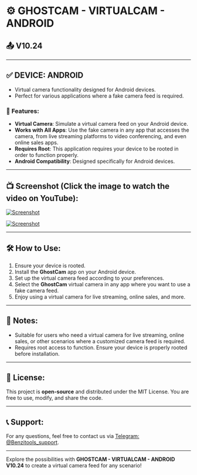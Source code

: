 
# ⚙️ GHOSTCAM - VIRTUALCAM - ANDROID  
## 📤 V10.24

---

## ✅ DEVICE: ANDROID  
- Virtual camera functionality designed for Android devices.  
- Perfect for various applications where a fake camera feed is required.

### 🎉 **Features**:
- **Virtual Camera**: Simulate a virtual camera feed on your Android device.  
- **Works with All Apps**: Use the fake camera in any app that accesses the camera, from live streaming platforms to video conferencing, and even online sales apps.
- **Requires Root**: This application requires your device to be rooted in order to function properly.
- **Android Compatibility**: Designed specifically for Android devices.

---

## 📺 Screenshot (Click the image to watch the video on YouTube):

[![Screenshot](https://github.com/benzitools/GhostCam/blob/main/Screenshot/1.png)](https://youtu.be/PU6n8ACHq_I)

[![Screenshot](https://github.com/benzitools/GhostCam/blob/main/Screenshot/2.png)](https://youtu.be/PU6n8ACHq_I)

---

## 🛠️ **How to Use**:
1. Ensure your device is rooted.  
2. Install the **GhostCam** app on your Android device.  
3. Set up the virtual camera feed according to your preferences.  
4. Select the **GhostCam** virtual camera in any app where you want to use a fake camera feed.  
5. Enjoy using a virtual camera for live streaming, online sales, and more.

---

## 🔧 **Notes**:
- Suitable for users who need a virtual camera for live streaming, online sales, or other scenarios where a customized camera feed is required.
- Requires root access to function. Ensure your device is properly rooted before installation.

---

## 📄 **License**:
This project is **open-source** and distributed under the MIT License. You are free to use, modify, and share the code.

---

## 📞 **Support**:
For any questions, feel free to contact us via [Telegram: @Benzitools_support](https://t.me/Benzitools_support).

---

Explore the possibilities with **GHOSTCAM - VIRTUALCAM - ANDROID V10.24** to create a virtual camera feed for any scenario!
